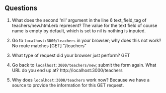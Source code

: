 ## Questions

1. What does the second 'nil' argument in the line 6 text_field_tag of teachers/new.html.erb represent?
  The value for the text field of course name is empty by default, which is set to nil is nothing is inputed. 

2. Go to `localhost:3000/teachers` in your browser; why does this not work?
  No route matches [GET] "/teachers"


3. What type of request did your browser just perform?
  GET

4. Go back to `localhost:3000/teachers/new`; submit the form again. What URL do you end up at?
  http://localhost:3000/teachers


5. Why does `localhost:3000/teachers` work now?
  Because we have a source to provide the information for this GET request.
